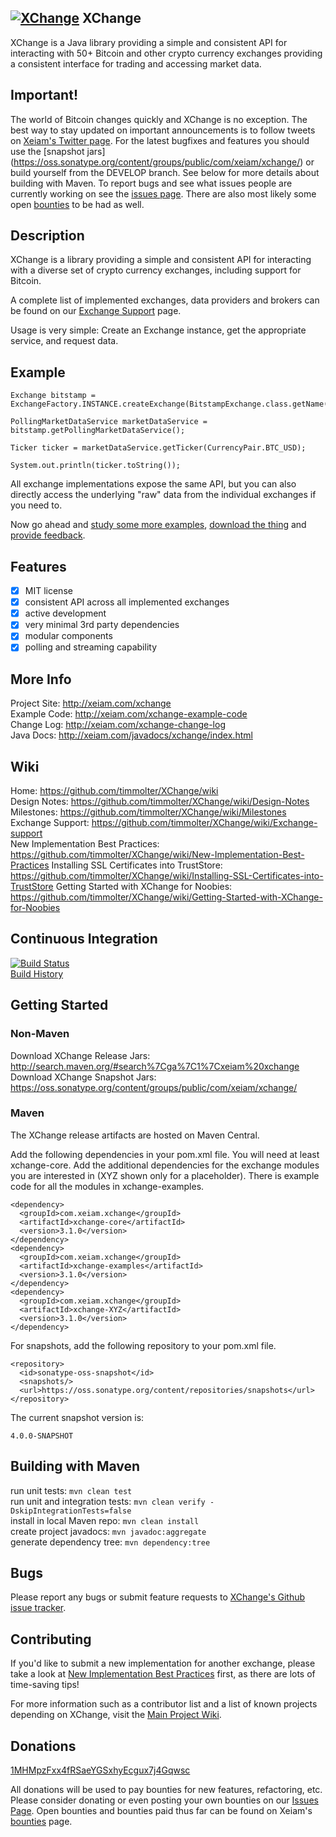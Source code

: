 ## [![XChange](https://raw.githubusercontent.com/timmolter/XChange/develop/etc/XChange_64_64.png)](http://xeiam.com/xchange) XChange

XChange is a Java library providing a simple and consistent API for interacting with 50+ Bitcoin and other crypto currency exchanges providing a consistent interface for trading and accessing market data.

## Important!

The world of Bitcoin changes quickly and XChange is no exception. The best way to stay updated on important announcements is to follow tweets on [Xeiam's Twitter page](https://twitter.com/Xeiam). For the latest bugfixes and features you should use the [snapshot jars] (https://oss.sonatype.org/content/groups/public/com/xeiam/xchange/) or build yourself from the DEVELOP branch. See below for more details about building with Maven. To report bugs and see what issues people are currently working on see the [issues page](https://github.com/timmolter/XChange/issues). There are also most likely some open [bounties](http://xeiam.com/bounties) to be had as well.

## Description

XChange is a library providing a simple and consistent API for interacting with a diverse set of crypto currency exchanges, including support for Bitcoin. 

A complete list of implemented exchanges, data providers and brokers can be found on our [Exchange Support](https://github.com/timmolter/XChange/wiki/Exchange-Support) page. 

Usage is very simple: Create an Exchange instance, get the appropriate service, and request data.

## Example

    Exchange bitstamp = ExchangeFactory.INSTANCE.createExchange(BitstampExchange.class.getName());

    PollingMarketDataService marketDataService = bitstamp.getPollingMarketDataService();

    Ticker ticker = marketDataService.getTicker(CurrencyPair.BTC_USD);

    System.out.println(ticker.toString());
    
All exchange implementations expose the same API, but you can also directly access the underlying "raw" data from the individual exchanges if you need to.

Now go ahead and [study some more examples](http://xeiam.com/xchange-example-code), [download the thing](http://xeiam.com/xchange-change-log) and [provide feedback](https://github.com/timmolter/XChange/issues).

## Features

* [x] MIT license
* [x] consistent API across all implemented exchanges
* [x] active development
* [x] very minimal 3rd party dependencies
* [x] modular components
* [x] polling and streaming capability
    
## More Info

Project Site: http://xeiam.com/xchange  
Example Code: http://xeiam.com/xchange-example-code  
Change Log: http://xeiam.com/xchange-change-log  
Java Docs: http://xeiam.com/javadocs/xchange/index.html  

## Wiki

Home: https://github.com/timmolter/XChange/wiki  
Design Notes: https://github.com/timmolter/XChange/wiki/Design-Notes  
Milestones: https://github.com/timmolter/XChange/wiki/Milestones  
Exchange Support: https://github.com/timmolter/XChange/wiki/Exchange-support  
New Implementation Best Practices: https://github.com/timmolter/XChange/wiki/New-Implementation-Best-Practices
Installing SSL Certificates into TrustStore: https://github.com/timmolter/XChange/wiki/Installing-SSL-Certificates-into-TrustStore
Getting Started with XChange for Noobies: https://github.com/timmolter/XChange/wiki/Getting-Started-with-XChange-for-Noobies

## Continuous Integration
[![Build Status](https://travis-ci.org/timmolter/XChange.png?branch=develop)](https://travis-ci.org/timmolter/XChange.png)  
[Build History](https://travis-ci.org/timmolter/XChange/builds)  

## Getting Started

### Non-Maven

Download XChange Release Jars: http://search.maven.org/#search%7Cga%7C1%7Cxeiam%20xchange
Download XChange Snapshot Jars: https://oss.sonatype.org/content/groups/public/com/xeiam/xchange/

### Maven

The XChange release artifacts are hosted on Maven Central. 
  
Add the following dependencies in your pom.xml file. You will need at least xchange-core. Add the additional dependencies for the exchange modules you are interested in (XYZ shown only for a placeholder). There is example code for all the modules in xchange-examples.

    <dependency>
      <groupId>com.xeiam.xchange</groupId>
      <artifactId>xchange-core</artifactId>
      <version>3.1.0</version>
    </dependency>
    <dependency>
      <groupId>com.xeiam.xchange</groupId>
      <artifactId>xchange-examples</artifactId>
      <version>3.1.0</version>
    </dependency>
    <dependency>
      <groupId>com.xeiam.xchange</groupId>
      <artifactId>xchange-XYZ</artifactId>
      <version>3.1.0</version>
    </dependency>

For snapshots, add the following repository to your pom.xml file.

    <repository>
      <id>sonatype-oss-snapshot</id>
      <snapshots/>
      <url>https://oss.sonatype.org/content/repositories/snapshots</url>
    </repository>
    
The current snapshot version is: 

    4.0.0-SNAPSHOT
    
## Building with Maven

run unit tests: `mvn clean test`  
run unit and integration tests: `mvn clean verify -DskipIntegrationTests=false`  
install in local Maven repo: `mvn clean install`  
create project javadocs: `mvn javadoc:aggregate`  
generate dependency tree: `mvn dependency:tree`  

## Bugs

Please report any bugs or submit feature requests to [XChange's Github issue tracker](https://github.com/timmolter/XChange/issues).

## Contributing

If you'd like to submit a new implementation for another exchange, please take a look at [New Implementation Best Practices](https://github.com/timmolter/XChange/wiki/New-Implementation-Best-Practices) first, as there are lots of time-saving tips! 

For more information such as a contributor list and a list of known projects depending on XChange, visit the [Main Project Wiki](https://github.com/timmolter/XChange/wiki). 

## Donations

[1MHMpzFxx4fRSaeYGSxhyEcgux7j4Gqwsc](https://blockchain.info/address/1MHMpzFxx4fRSaeYGSxhyEcgux7j4Gqwsc)

All donations will be used to pay bounties for new features, refactoring, etc. Please consider donating or even posting your own bounties on our [Issues Page](https://github.com/timmolter/XChange/issues?state=open). Open bounties and bounties paid thus far can be found on Xeiam's [bounties](http://xeiam.com/bounties) page.